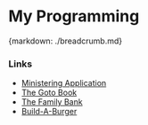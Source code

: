 # My Programming
{markdown: ./breadcrumb.md}

### Links

* [Ministering Application](ministering/Ministering-Application.md)
* [The Goto Book](tgtb/the-goto-book.md)
* [The Family Bank](family-bank/family-bank.md)
* [Build-A-Burger](build-a-burger/build-a-burger.md)
